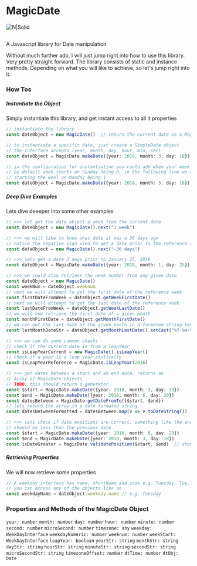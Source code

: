 # MagicDate
![N|Solid](https://img.shields.io/badge/MagicDate-Version--1.0-blue.svg)
##
A Javascript library for Date manipulation

Without much further ado, I will just jump right into how to use this library. Very pretty straight forward. The library consists of static and instance methods. Depending on what you will like to achieve, so let's jump right into it.

### How Tos

##### Instantiate the Object
Simply instantiate this library, and get instant access to all it properties

```typescript
// instantiate the library
const dateObject = new MagicDate()  // return the current date as a MagicDate object

// to instantiate a specific date, just create a SimpleDate object
// the Interface accepts (year, month, day, hour, min, sec)
const dateObject = MagicDate.makeDate({year: 2018, month: 3, day: 18})

// in the configuration for instantiation you could add when your week starts, 
// by default week starts on Sunday being 0, in the following line we are 
// starting the weel on Monday being 1
const dateObject = MagicDate.makeDate({year: 2018, month: 3, day: 18}).setWeekStart(1)
```

##### Deep Dive Examples
Lets dive deeeper into some other examples
```typescript
// >>> let get the date object a week from the current date
const dateObject = new MagicDate().next("1 week")

// >>> we will like to know what date it was a 36 days ago
// notice the negative sign used to get a date prior to the reference date object
const dataObject = new MagicDate().next("-36 days")

// >>> lets get a date 3 days prior to January 25, 2018
const dateObject = MagicDate.makeDate({year: 2018, month: 1, day: 25}).next("-3 days")

// >>> we could also retrieve the week number from any given date
const dateObject = new MagicDate()
const weekNum = dateObject.weeknum
// next we will attempt to get the first date of the reference week
const firstDateFromWeek = dateObject.getWeekFirstDate()
// next we will attempt to get the last date of the reference week
const lastDateFromWeek = dateObject.getWeekLastDate()
// we will now retrieve the first date of a given month
const monthFirstDate = dateObject.getMonthFirstDate()
// we can get the last date of the given month in a formated string template
const lastMonthDateStr = dateObject.getMonthLastDate().setCast("%Y-%m-%d").toString()

// >>> we can do some common checks
// check if the current date is from a leapYear
const isLeapYearCurrent = new MagicDate().isLeapYear()
// check if a year is a leap year statically
const isLeapYearReference = MagicDate.isLeapYear(2016)

// >>> get dates between a start and an end date, returns an 
// Array of MagicDate objects
// TODO: this should return a generator
const $start = MagicDate.makeDate({year: 2018, month: 3, day: 18})
const $end = MagicDate.makeDate({year: 2018, month: 6, day: 20})
const datesBetween = MagicDate.getDateFromTo({$start, $end})
// lets return the array in a date formated string
const datesBetweenFormatted = datesBetween.map(v => v.toDateString())

// >>> lets check if date positions are correct, something like the end date
// should be less than the previous date
const $start = MagicDate.makeDate({year: 2018, month: 6, day: 20})
const $end = MagicDate.makeDate({year: 2018, month: 3, day: 18})
const isDateGreater = MagicDate.validatePosition($start, $end)  // should be false
```

##### Retrieving Properties
We will now retrieve some properties
```typescript
// A weekday interface has name, shortName and code e.g. Tuesday, Tue, 02
// you can access any of the objects like so
const weekdayName = dateObject.weekday.name // e.g. Tuesday
```

### Properties and Methods of the MagicDate Object
`year: number` `month: number` `day: number` `hour: number` `minute: number` `second: number` `microSecond: number` `timezone: any` `weekday: WeekDayInterface` `weekdayNumeric: number` `weeknum: number` `weekStart: WeekDayInterface` `leapYear: boolean` `yearStr: string` `monthStr: string` `dayStr: string` `hourStr: string` `minuteStr: string` `secondStr: string` `microSecondStr: string` `timezoneOffset: number` `dtTime: number` `dtObj: Date`
